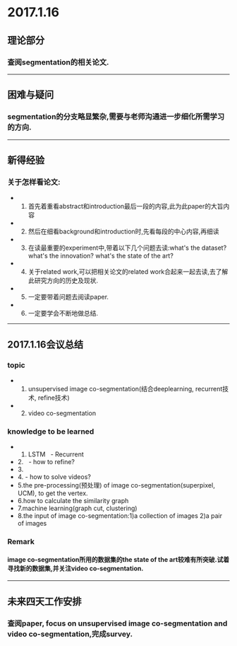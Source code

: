 # 2017.1.16

## 理论部分

### 查阅segmentation的相关论文.
___
## 困难与疑问

### segmentation的分支略显繁杂,需要与老师沟通进一步细化所需学习的方向.
___
## 新得经验

### 关于怎样看论文: 
- 1. 首先着重看abstract和introduction最后一段的内容,此为此paper的大旨内容
- 2. 然后在细看background和introduction时,先看每段的中心内容,再细读
- 3. 在读最重要的experiment中,带着以下几个问题去读:what's the dataset? what's the innovation? what's the state of the art? 
- 4. 关于related work,可以把相关论文的related work合起来一起去读,去了解此研究方向的历史及现状.
- 5. 一定要带着问题去阅读paper.
- 6. 一定要学会不断地做总结.
___
## 2017.1.16会议总结

### topic
- 1. unsupervised image co-segmentation(结合deeplearning, recurrent技术, refine技术)
- 2. video co-segmentation

### knowledge to be learned
- 1. LSTM   - Recurrent
- 2.<Learning to Refine Object Segments>   - how to refine?
- 3.<Foreground segmentation via dynamic tree-structured aparse RPCA>   
- 4.<Semantic Co-segmentation in Videos  supervised or unsupervised>   - how to solve videos?
- 5.the pre-processing(预处理) of image co-segmentation(superpixel, UCM), to get the vertex.
- 6.how to calculate the similarity graph
- 7.machine learning(graph cut, clustering)
- 8.the input of image co-segmentation:1)a collection of images 2)a pair of images 

### Remark

#### image co-segmentation所用的数据集的the state of the art较难有所突破.试着寻找新的数据集,并关注video co-segmentation.
___
## 未来四天工作安排

### 查阅paper, focus on unsupervised image co-segmentation and video co-segmentation,完成survey.
